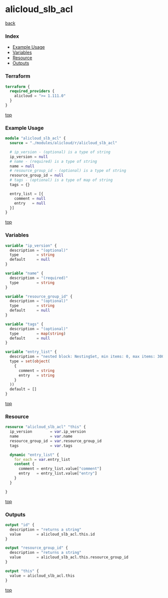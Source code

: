 # alicloud_slb_acl

[back](../alicloud.md)

### Index

- [Example Usage](#example-usage)
- [Variables](#variables)
- [Resource](#resource)
- [Outputs](#outputs)

### Terraform

```terraform
terraform {
  required_providers {
    alicloud = ">= 1.111.0"
  }
}
```

[top](#index)

### Example Usage

```terraform
module "alicloud_slb_acl" {
  source = "./modules/alicloud/r/alicloud_slb_acl"

  # ip_version - (optional) is a type of string
  ip_version = null
  # name - (required) is a type of string
  name = null
  # resource_group_id - (optional) is a type of string
  resource_group_id = null
  # tags - (optional) is a type of map of string
  tags = {}

  entry_list = [{
    comment = null
    entry   = null
  }]
}
```

[top](#index)

### Variables

```terraform
variable "ip_version" {
  description = "(optional)"
  type        = string
  default     = null
}

variable "name" {
  description = "(required)"
  type        = string
}

variable "resource_group_id" {
  description = "(optional)"
  type        = string
  default     = null
}

variable "tags" {
  description = "(optional)"
  type        = map(string)
  default     = null
}

variable "entry_list" {
  description = "nested block: NestingSet, min items: 0, max items: 300"
  type = set(object(
    {
      comment = string
      entry   = string
    }
  ))
  default = []
}
```

[top](#index)

### Resource

```terraform
resource "alicloud_slb_acl" "this" {
  ip_version        = var.ip_version
  name              = var.name
  resource_group_id = var.resource_group_id
  tags              = var.tags

  dynamic "entry_list" {
    for_each = var.entry_list
    content {
      comment = entry_list.value["comment"]
      entry   = entry_list.value["entry"]
    }
  }

}
```

[top](#index)

### Outputs

```terraform
output "id" {
  description = "returns a string"
  value       = alicloud_slb_acl.this.id
}

output "resource_group_id" {
  description = "returns a string"
  value       = alicloud_slb_acl.this.resource_group_id
}

output "this" {
  value = alicloud_slb_acl.this
}
```

[top](#index)